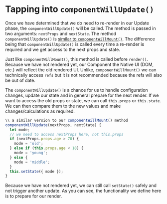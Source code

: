 # Tapping into `componentWillUpdate()`
 Once we have determined that we do need to re-render in our Update phase, the `componentWillUpdate()` will be called. The method is passed in two arguments: `nextProps` and `nextState`. The method `componentWillUpdate()` is [similar to `componentWillMount()`](../birth/premounting_with_componentwillmount.md). The difference being that `componentWillUpdate()` is called every time a re-render is required and we get access to the next props and state.
 
 Just like `componentWillMount()`, this method is called before `render()`. Because we have not rendered yet, our Component the Native UI (DOM, etc.) will reflect the old rendered UI. Unlike, `componentWillMount()` we can technically access `refs` but it is not recommended because the refs will also be out of date.

The `componentWillUpdate()` is a chance for us to handle configuration changes, update our state and in general prepare for the next render. If we want to access the old props or state, we can call `this.props` or `this.state`. We can then compare them to the new values and make changes/calculations as required.

```javascript
\\ a similar version to our componentWillMount() method
componentWillUpdate(nextProps, nextState) {
  let mode;
  // we need to access nextProps here, not this.props
  if (nextProps.props.age > 70) {
    mode = 'old';
  } else if (this.props.age < 18) {
    mode = 'young';
  } else {
    mode = 'middle';
  }
  this.setState({ mode });
}
```
 
Because we have not rendered yet, we can still call `setState()` safely and not trigger another update. As you can see, the functionality we define here is to prepare for our render.